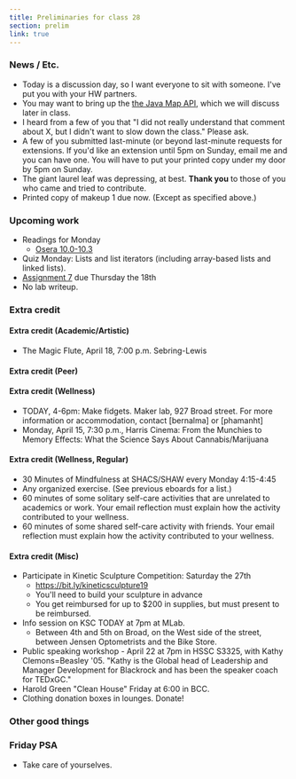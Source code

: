 ```yaml
---
title: Preliminaries for class 28
section: prelim
link: true
---
```

### News / Etc.

* Today is a discussion day, so I want everyone to sit with someone.
  I've put you with your HW partners.
* You may want to bring up the [the Java Map API](https://docs.oracle.com/javase/8/docs/api/java/util/Map.html), which we will discuss later in class.
* I heard from a few of you that "I did not really understand that comment
  about X, but I didn't want to slow down the class."  Please ask.
* A few of you submitted last-minute (or beyond last-minute requests for
  extensions.  If you'd like an extension until 5pm on Sunday, email me
  and you can have one.  You will have to put your printed copy under my
  door by 5pm on Sunday.
* The giant laurel leaf was depressing, at best.  **Thank you** to those of
  you who came and tried to contribute.
* Printed copy of makeup 1 due now.  (Except as specified above.)

### Upcoming work

* Readings for Monday
    * [Osera 10.0-10.3](https://www.cs.grinnell.edu/~rebelsky/Courses/CSC207/osera/chap10.pdf)
* Quiz Monday: Lists and list iterators (including array-based lists and
  linked lists).
* [Assignment 7](../assignments/assignment07) due Thursday the 18th
* No lab writeup.

### Extra credit

#### Extra credit (Academic/Artistic)

* The Magic Flute, April 18, 7:00 p.m. Sebring-Lewis

#### Extra credit (Peer)

#### Extra credit (Wellness)

* TODAY, 4-6pm: Make fidgets.  Maker lab, 927 Broad street.
  For more information or accommodation, contact [bernalma] or
  [phamanht]
* Monday, April 15, 7:30 p.m., Harris Cinema: From the Munchies to
  Memory Effects: What the Science Says About Cannabis/Marijuana

#### Extra credit (Wellness, Regular)

* 30 Minutes of Mindfulness at SHACS/SHAW every Monday 4:15-4:45
* Any organized exercise.  (See previous eboards for a list.)
* 60 minutes of some solitary self-care activities that are unrelated to 
  academics or work.  Your email reflection must explain how
  the activity contributed to your wellness.
* 60 minutes of some shared self-care activity with friends.  Your email 
  reflection must explain how the activity contributed to your wellness.

#### Extra credit (Misc)

* Participate in Kinetic Sculpture Competition: Saturday the 27th
    * <https://bit.ly/kineticsculpture19>
    * You'll need to build your sculpture in advance
    * You get reimbursed for up to $200 in supplies, but must present
      to be reimbursed.
* Info session on KSC TODAY at 7pm at MLab.
    * Between 4th and 5th on Broad, on the West side of the street,
      between Jensen Optometrists and the Bike Store.
* Public speaking workshop - April 22 at 7pm in HSSC S3325, with
  Kathy Clemons=Beasley '05.  "Kathy is the Global head of Leadership
  and Manager Development for Blackrock and has been the speaker
  coach for TEDxGC."
* Harold Green "Clean House" Friday at 6:00 in BCC.
* Clothing donation boxes in lounges.  Donate! 

### Other good things

### Friday PSA

* Take care of yourselves.

